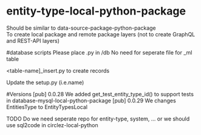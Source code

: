 # entity-type-local-python-package

Should be similar to data-source-package-python-package<br>
To create local package and remote package layers (not to create GraphQL and REST-API layers)

#database scripts
Please place <table-name>.py in /db
No need for seperate file for _ml table

<table-name]_insert.py to create records

Update the setup.py (i.e.name)

#Versions
[pub] 0.0.28 We added get_test_entity_type_id() to support tests in database-mysql-local-python-package
[pub] 0.0.29 We changes EntitiesType to EntityTypesLocal


TODO Do we need seperate repo for entity-type, system, ... or we should use sql2code in circlez-local-python